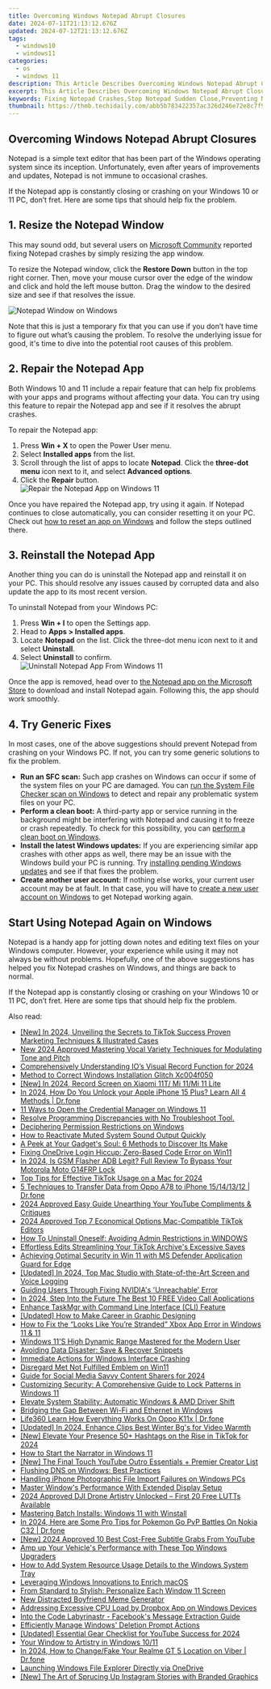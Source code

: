 ```yaml
---
title: Overcoming Windows Notepad Abrupt Closures
date: 2024-07-11T21:13:12.676Z
updated: 2024-07-12T21:13:12.676Z
tags:
  - windows10
  - windows11
categories:
  - os
  - windows 11
description: This Article Describes Overcoming Windows Notepad Abrupt Closures
excerpt: This Article Describes Overcoming Windows Notepad Abrupt Closures
keywords: Fixing Notepad Crashes,Stop Notepad Sudden Close,Preventing Notepad Shutdown,Troubleshoot Notepad Exit,Resolve Notepad Closures,Avoid Notepad Abrupt End,Stabilize Windows Notepad
thumbnail: https://thmb.techidaily.com/abb5b783422357ac326d246e72e8c7f9c8f3c9e301b0d6289c4da0aac55fb642.jpg
---
```


## Overcoming Windows Notepad Abrupt Closures

 Notepad is a simple text editor that has been part of the Windows operating system since its inception. Unfortunately, even after years of improvements and updates, Notepad is not immune to occasional crashes.

 If the Notepad app is constantly closing or crashing on your Windows 10 or 11 PC, don’t fret. Here are some tips that should help fix the problem.

## 1\. Resize the Notepad Window

 This may sound odd, but several users on [Microsoft Community](https://answers.microsoft.com/en-us/windows/forum/all/notepad-is-closing-automatically-windows-11-home/fc1a1f61-40ed-48ec-be84-1133a40e25dc) reported fixing Notepad crashes by simply resizing the app window.

 To resize the Notepad window, click the **Restore Down** button in the top right corner. Then, move your mouse cursor over the edge of the window and click and hold the left mouse button. Drag the window to the desired size and see if that resolves the issue.

![Notepad Window on Windows](https://static1.makeuseofimages.com/wordpress/wp-content/uploads/2023/08/notepad-window-on-windows.jpg)

 Note that this is just a temporary fix that you can use if you don’t have time to figure out what’s causing the problem. To resolve the underlying issue for good, it's time to dive into the potential root causes of this problem.

## 2\. Repair the Notepad App

 Both Windows 10 and 11 include a repair feature that can help fix problems with your apps and programs without affecting your data. You can try using this feature to repair the Notepad app and see if it resolves the abrupt crashes.

 To repair the Notepad app:

1. Press **Win + X** to open the Power User menu.
2. Select **Installed apps** from the list.
3. Scroll through the list of apps to locate **Notepad**. Click the **three-dot menu** icon next to it, and select **Advanced options**.
4. Click the **Repair** button.  
![Repair the Notepad App on Windows 11](https://static1.makeuseofimages.com/wordpress/wp-content/uploads/2023/08/repair-the-notepad-app-on-windows-11.jpg)

 Once you have repaired the Notepad app, try using it again. If Notepad continues to close automatically, you can consider resetting it on your PC. Check out [how to reset an app on Windows](https://www.makeuseof.com/windows-reset-app/) and follow the steps outlined there.

## 3\. Reinstall the Notepad App

 Another thing you can do is uninstall the Notepad app and reinstall it on your PC. This should resolve any issues caused by corrupted data and also update the app to its most recent version.

 To uninstall Notepad from your Windows PC:

1. Press **Win + I** to open the Settings app.
2. Head to **Apps > Installed apps**.
3. Locate **Notepad** on the list. Click the three-dot menu icon next to it and select **Uninstall**.
4. Select **Uninstall** to confirm.  
![Uninstall Notepad App From Windows 11](https://static1.makeuseofimages.com/wordpress/wp-content/uploads/2023/08/uninstall-notepad-app-from-windows-11.jpg)

 Once the app is removed, head over to [the Notepad app on the Microsoft Store](https://apps.microsoft.com/store/detail/windows-notepad/9MSMLRH6LZF3) to download and install Notepad again. Following this, the app should work smoothly.

## 4\. Try Generic Fixes

 In most cases, one of the above suggestions should prevent Notepad from crashing on your Windows PC. If not, you can try some generic solutions to fix the problem.

* **Run an SFC scan:** Such app crashes on Windows can occur if some of the system files on your PC are damaged. You can [run the System File Checker scan on Windows](https://www.makeuseof.com/system-file-checker-sfc-windows/) to detect and repair any problematic system files on your PC.
* **Perform a clean boot:** A third-party app or service running in the background might be interfering with Notepad and causing it to freeze or crash repeatedly. To check for this possibility, you can [perform a clean boot on Windows](https://www.makeuseof.com/how-perform-clean-boot-windows-10/).
* **Install the latest Windows updates:** If you are experiencing similar app crashes with other apps as well, there may be an issue with the Windows build your PC is running. Try [installing pending Windows updates](https://www.makeuseof.com/update-windows-manually/) and see if that fixes the problem.
* **Create another user account:** If nothing else works, your current user account may be at fault. In that case, you will have to [create a new user account on Windows](https://www.makeuseof.com/tag/fix-windows-issues-creating-new-user-account/) to get Notepad working again.

## Start Using Notepad Again on Windows

 Notepad is a handy app for jotting down notes and editing text files on your Windows computer. However, your experience while using it may not always be without problems. Hopefully, one of the above suggestions has helped you fix Notepad crashes on Windows, and things are back to normal.

 If the Notepad app is constantly closing or crashing on your Windows 10 or 11 PC, don’t fret. Here are some tips that should help fix the problem.



<ins class="adsbygoogle"
      style="display:block"
      data-ad-client="ca-pub-7571918770474297"
      data-ad-slot="8358498916"
      data-ad-format="auto"
      data-full-width-responsive="true"></ins>
<span class="atpl-alsoreadstyle">Also read:</span>
<div><ul>
<li><a href="https://tiktok-clips.techidaily.com/new-in-2024-unveiling-the-secrets-to-tiktok-success-proven-marketing-techniques-and-illustrated-cases/"><u>[New] In 2024, Unveiling the Secrets to TikTok Success  Proven Marketing Techniques & Illustrated Cases</u></a></li>
<li><a href="https://audio-shaping.techidaily.com/new-2024-approved-mastering-vocal-variety-techniques-for-modulating-tone-and-pitch/"><u>New 2024 Approved Mastering Vocal Variety Techniques for Modulating Tone and Pitch</u></a></li>
<li><a href="https://screen-mirroring-recording.techidaily.com/comprehensively-understanding-ios-visual-record-function-for-2024/"><u>Comprehensively Understanding IO’s Visual Record Function for 2024</u></a></li>
<li><a href="https://windows11.techidaily.com/method-to-correct-windows-installation-glitch-xc004f050/"><u>Method to Correct Windows Installation Glitch Xc004f050</u></a></li>
<li><a href="https://screen-activity-recording.techidaily.com/new-in-2024-record-screen-on-xiaomi-11t-mi-11mi-11-lite/"><u>[New] In 2024, Record Screen on Xiaomi 11T/ Mi 11/Mi 11 Lite</u></a></li>
<li><a href="https://iphone-unlock.techidaily.com/in-2024-how-do-you-unlock-your-apple-iphone-15-plus-learn-all-4-methods-drfone-by-drfone-ios/"><u>In 2024, How Do You Unlock your Apple iPhone 15 Plus? Learn All 4 Methods | Dr.fone</u></a></li>
<li><a href="https://windows11.techidaily.com/11-ways-to-open-the-credential-manager-on-windows-11/"><u>11 Ways to Open the Credential Manager on Windows 11</u></a></li>
<li><a href="https://windows11.techidaily.com/1719329285690-resolve-programming-discrepancies-with-no-troubleshoot-tool/"><u>Resolve Programming Discrepancies with No Troubleshoot Tool.</u></a></li>
<li><a href="https://windows11.techidaily.com/deciphering-permission-restrictions-on-windows/"><u>Deciphering Permission Restrictions on Windows</u></a></li>
<li><a href="https://windows11.techidaily.com/how-to-reactivate-muted-system-sound-output-quickly/"><u>How to Reactivate Muted System Sound Output Quickly</u></a></li>
<li><a href="https://windows11.techidaily.com/a-peek-at-your-gadgets-soul-6-methods-to-discover-its-make/"><u>A Peek at Your Gadget's Soul: 6 Methods to Discover Its Make</u></a></li>
<li><a href="https://windows11.techidaily.com/fixing-onedrive-login-hiccup-zero-based-code-error-on-win11/"><u>Fixing OneDrive Login Hiccup: Zero-Based Code Error on Win11</u></a></li>
<li><a href="https://android-frp.techidaily.com/in-2024-is-gsm-flasher-adb-legit-full-review-to-bypass-your-motorola-moto-g14frp-lock-by-drfone-android/"><u>In 2024, Is GSM Flasher ADB Legit? Full Review To Bypass Your Motorola Moto G14FRP Lock</u></a></li>
<li><a href="https://tiktok-video-recordings.techidaily.com/top-tips-for-effective-tiktok-usage-on-a-mac-for-2024/"><u>Top Tips for Effective TikTok Usage on a Mac for 2024</u></a></li>
<li><a href="https://blog-min.techidaily.com/5-techniques-to-transfer-data-from-oppo-a78-to-iphone-15141312-drfone-by-drfone-transfer-from-android-transfer-from-android/"><u>5 Techniques to Transfer Data from Oppo A78 to iPhone 15/14/13/12 | Dr.fone</u></a></li>
<li><a href="https://youtube-videos.techidaily.com/2024-approved-easy-guide-unearthing-your-youtube-compliments-and-critiques/"><u>2024 Approved  Easy Guide  Unearthing Your YouTube Compliments & Critiques</u></a></li>
<li><a href="https://tiktok-clips.techidaily.com/2024-approved-top-7-economical-options-mac-compatible-tiktok-editors/"><u>2024 Approved  Top 7 Economical Options  Mac-Compatible TikTok Editors</u></a></li>
<li><a href="https://windows11.techidaily.com/how-to-uninstall-oneself-avoiding-admin-restrictions-in-windows/"><u>How To Uninstall Oneself: Avoiding Admin Restrictions in WINDOWS</u></a></li>
<li><a href="https://extra-hints.techidaily.com/effortless-edits-streamlining-your-tiktok-archives-excessive-saves/"><u>Effortless Edits  Streamlining Your TikTok Archive's Excessive Saves</u></a></li>
<li><a href="https://windows11.techidaily.com/achieving-optimal-security-in-win-11-with-ms-defender-application-guard-for-edge/"><u>Achieving Optimal Security in Win 11 with MS Defender Application Guard for Edge</u></a></li>
<li><a href="https://remote-screen-capture.techidaily.com/updated-in-2024-top-mac-studio-with-state-of-the-art-screen-and-voice-logging/"><u>[Updated] In 2024, Top Mac Studio with State-of-the-Art Screen and Voice Logging</u></a></li>
<li><a href="https://windows11.techidaily.com/guiding-users-through-fixing-nvidias-unreachable-error/"><u>Guiding Users Through Fixing NVIDIA's 'Unreachable' Error</u></a></li>
<li><a href="https://screen-mirroring-recording.techidaily.com/in-2024-step-into-the-future-the-best-10-free-video-call-applications/"><u>In 2024, Step Into the Future  The Best 10 FREE Video Call Applications</u></a></li>
<li><a href="https://windows11.techidaily.com/enhance-taskmgr-with-command-line-interface-cli-feature/"><u>Enhance TaskMgr with Command Line Interface (CLI) Feature</u></a></li>
<li><a href="https://extra-approaches.techidaily.com/updated-how-to-make-career-in-graphic-designing/"><u>[Updated] How to Make Career in Graphic Designing</u></a></li>
<li><a href="https://windows11.techidaily.com/how-to-fix-the-looks-like-youre-stranded-xbox-app-error-in-windows-11-and-11/"><u>How to Fix the “Looks Like You’re Stranded” Xbox App Error in Windows 11 & 11</u></a></li>
<li><a href="https://windows11.techidaily.com/windows-11s-high-dynamic-range-mastered-for-the-modern-user/"><u>Windows 11'S High Dynamic Range Mastered for the Modern User</u></a></li>
<li><a href="https://windows11.techidaily.com/avoiding-data-disaster-save-and-recover-snippets/"><u>Avoiding Data Disaster: Save & Recover Snippets</u></a></li>
<li><a href="https://windows11.techidaily.com/immediate-actions-for-windows-interface-crashing/"><u>Immediate Actions for Windows Interface Crashing</u></a></li>
<li><a href="https://windows11.techidaily.com/disregard-met-not-fulfilled-emblem-on-win11/"><u>Disregard Met Not Fulfilled Emblem on Win11</u></a></li>
<li><a href="https://youtube-stream.techidaily.com/guide-for-social-media-savvy-content-sharers-for-2024/"><u>Guide for Social Media Savvy Content Sharers for 2024</u></a></li>
<li><a href="https://windows11.techidaily.com/customizing-security-a-comprehensive-guide-to-lock-patterns-in-windows-11/"><u>Customizing Security: A Comprehensive Guide to Lock Patterns in Windows 11</u></a></li>
<li><a href="https://windows11.techidaily.com/elevate-system-stability-automatic-windows-and-amd-driver-shift/"><u>Elevate System Stability: Automatic Windows & AMD Driver Shift</u></a></li>
<li><a href="https://windows11.techidaily.com/bridging-the-gap-between-wi-fi-and-ethernet-in-windows/"><u>Bridging the Gap Between Wi-Fi and Ethernet in Windows</u></a></li>
<li><a href="https://fake-location.techidaily.com/life360-learn-how-everything-works-on-oppo-k11x-drfone-by-drfone-virtual-android/"><u>Life360 Learn How Everything Works On Oppo K11x | Dr.fone</u></a></li>
<li><a href="https://facebook-video-footage.techidaily.com/updated-in-2024-enhance-clips-best-winter-bgs-for-video-warmth/"><u>[Updated] In 2024, Enhance Clips  Best Winter Bg's for Video Warmth</u></a></li>
<li><a href="https://tiktok-clips.techidaily.com/new-elevate-your-presence-50plus-hashtags-on-the-rise-in-tiktok-for-2024/"><u>[New] Elevate Your Presence  50+ Hashtags on the Rise in TikTok for 2024</u></a></li>
<li><a href="https://windows11.techidaily.com/how-to-start-the-narrator-in-windows-11/"><u>How to Start the Narrator in Windows 11</u></a></li>
<li><a href="https://facebook-video-share.techidaily.com/new-the-final-touch-youtube-outro-essentials-plus-premier-creator-list/"><u>[New] The Final Touch  YouTube Outro Essentials + Premier Creator List</u></a></li>
<li><a href="https://windows11.techidaily.com/flushing-dns-on-windows-best-practices/"><u>Flushing DNS on Windows: Best Practices</u></a></li>
<li><a href="https://windows11.techidaily.com/handling-iphone-photographic-file-import-failures-on-windows-pcs/"><u>Handling iPhone Photographic File Import Failures on Windows PCs</u></a></li>
<li><a href="https://windows11.techidaily.com/master-windows-performance-with-extended-display-setup/"><u>Master Window's Performance With Extended Display Setup</u></a></li>
<li><a href="https://fox-direct.techidaily.com/2024-approved-dji-drone-artistry-unlocked-first-20-free-lutts-available/"><u>2024 Approved  DJI Drone Artistry Unlocked – First 20 Free LUTTs Available</u></a></li>
<li><a href="https://windows11.techidaily.com/mastering-batch-installs-windows-11-with-winstall/"><u>Mastering Batch Installs: Windows 11 with Winstall</u></a></li>
<li><a href="https://android-pokemon-go.techidaily.com/in-2024-here-are-some-pro-tips-for-pokemon-go-pvp-battles-on-nokia-c32-drfone-by-drfone-virtual-android/"><u>In 2024, Here are Some Pro Tips for Pokemon Go PvP Battles On Nokia C32 | Dr.fone</u></a></li>
<li><a href="https://youtube-webster.techidaily.com/024-approved-10-best-cost-free-subtitle-grabs-from-youtube/"><u>[New] 2024 Approved  10 Best Cost-Free Subtitle Grabs From YouTube</u></a></li>
<li><a href="https://windows11.techidaily.com/amp-up-your-vehicles-performance-with-these-top-windows-upgraders/"><u>Amp up Your Vehicle's Performance with These Top Windows Upgraders</u></a></li>
<li><a href="https://windows11.techidaily.com/how-to-add-system-resource-usage-details-to-the-windows-system-tray/"><u>How to Add System Resource Usage Details to the Windows System Tray</u></a></li>
<li><a href="https://windows11.techidaily.com/leveraging-windows-innovations-to-enrich-macos/"><u>Leveraging Windows Innovations to Enrich macOS</u></a></li>
<li><a href="https://windows11.techidaily.com/from-standard-to-stylish-personalize-each-window-11-screen/"><u>From Standard to Stylish: Personalize Each Window 11 Screen</u></a></li>
<li><a href="https://meme-emoji.techidaily.com/new-distracted-boyfriend-meme-generator/"><u>New Distracted Boyfriend Meme Generator</u></a></li>
<li><a href="https://windows11.techidaily.com/addressing-excessive-cpu-load-by-dropbox-app-on-windows-devices/"><u>Addressing Excessive CPU Load by Dropbox App on Windows Devices</u></a></li>
<li><a href="https://facebook-video-content.techidaily.com/into-the-code-labyrinastr-facebooks-message-extraction-guide/"><u>Into the Code Labyrinastr - Facebook's Message Extraction Guide</u></a></li>
<li><a href="https://windows11.techidaily.com/efficiently-manage-windows-deletion-prompt-actions/"><u>Efficiently Manage Windows' Deletion Prompt Actions</u></a></li>
<li><a href="https://facebook-video-share.techidaily.com/updated-essential-gear-checklist-for-youtube-success-for-2024/"><u>[Updated] Essential Gear Checklist for YouTube Success for 2024</u></a></li>
<li><a href="https://windows11.techidaily.com/your-window-to-artistry-in-windows-1011/"><u>Your Window to Artistry in Windows 10/11</u></a></li>
<li><a href="https://location-social.techidaily.com/in-2024-how-to-changefake-your-realme-gt-5-location-on-viber-drfone-by-drfone-virtual-android/"><u>In 2024, How to Change/Fake Your Realme GT 5 Location on Viber | Dr.fone</u></a></li>
<li><a href="https://windows11.techidaily.com/launching-windows-file-explorer-directly-via-onedrive/"><u>Launching Windows File Explorer Directly via OneDrive</u></a></li>
<li><a href="https://instagram-videos.techidaily.com/new-the-art-of-sprucing-up-instagram-stories-with-branded-graphics/"><u>[New] The Art of Sprucing Up Instagram Stories with Branded Graphics</u></a></li>
</ul></div>
